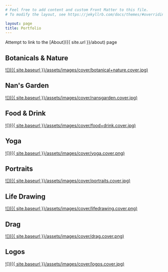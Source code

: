 ```yaml
---
# Feel free to add content and custom Front Matter to this file.
# To modify the layout, see https://jekyllrb.com/docs/themes/#overriding-theme-defaults

layout: page
title: Portfolio
---
```


Attempt to link to the [About]({{ site.url }}/about) page

## Botanicals & Nature
[![]({{ site.baseurl }}/assets/images/cover/botanical+nature.cover.jpg)](/botanicals+nature/)

## Nan's Garden
[![]({{ site.baseurl }}/assets/images/cover/nansgarden.cover.jpg)](/nansgarden/)

## Food & Drink
[![]({{ site.baseurl }}/assets/images/cover/food+drink.cover.jpg)](/food+drink/)

## Yoga
[![]({{ site.baseurl }}/assets/images/cover/yoga.cover.png)](/yoga/)

## Portraits
[![]({{ site.baseurl }}/assets/images/cover/portraits.cover.jpg)](/portraits/)

## Life Drawing
[![]({{ site.baseurl }}/assets/images/cover/lifedrawing.cover.png)](/lifedrawing/)

## Drag
[![]({{ site.baseurl }}/assets/images/cover/drag.cover.png)](/drag/)

## Logos
[![]({{ site.baseurl }}/assets/images/cover/logos.cover.jpg)](/logos/)

